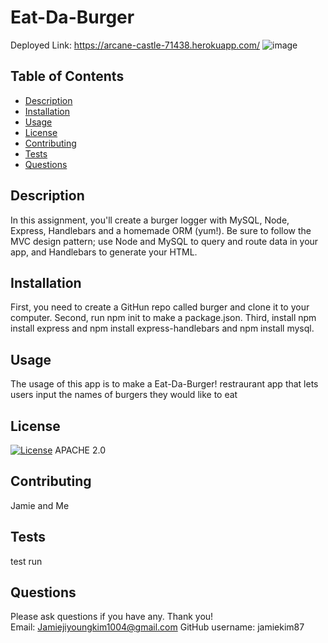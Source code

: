 # Eat-Da-Burger
Deployed Link:  https://arcane-castle-71438.herokuapp.com/
![image](https://user-images.githubusercontent.com/64169844/97250926-324f0380-17c4-11eb-95a1-2da7c033ec16.jpg)


## Table of Contents

- [Description](#description)
- [Installation](#installation)
- [Usage](#usage)
- [License](#license)
- [Contributing](#contributing)
- [Tests](#tests)
- [Questions](#questions)

## Description 
In this assignment, you'll create a burger logger with MySQL, Node, Express, Handlebars and a homemade ORM (yum!). Be sure to follow the MVC design pattern; use Node and MySQL to query and route data in your app, and Handlebars to generate your HTML.


## Installation 
First, you need to create a GitHun repo called burger and clone it to your computer. Second, run npm init to make a package.json. Third, install npm install express and npm install express-handlebars and npm install mysql. 

## Usage 
The usage of this app is to make a Eat-Da-Burger! restraurant app that lets users input the names of burgers they would like to eat

## License 
[![License](https://img.shields.io/badge/License-Apache%202.0-blue.svg)](https://opensource.org/licenses/Apache-2.0)
 APACHE 2.0

## Contributing 
 Jamie and Me

## Tests 
 test run
    
## Questions 
Please ask questions if you have any. Thank you!
<br>
Email: Jamiejiyoungkim1004@gmail.com
GitHub username: jamiekim87

  
  
